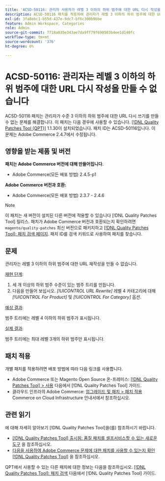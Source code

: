 ```yaml
---
title: 'ACSD-50116: 관리자 사용자가 레벨 3 이하의 하위 범주에 대한 URL 다시 작성을 만들 수 없음'
description: ACSD-50116 패치를 적용하여 관리자가 레벨 3 이하의 하위 범주에 대한 URL 재작성을 만들 수 없는 Adobe Commerce 문제를 해결합니다.
exl-id: 3fa8ebc1-b55d-437e-9dc7-bf6c300b9bbe
feature: Admin Workspace, Categories
role: Admin
source-git-commit: 7718a835e343ae7da9ff79f690503b4ee1d140fc
workflow-type: tm+mt
source-wordcount: '376'
ht-degree: 0%

---
```


# ACSD-50116: 관리자는 레벨 3 이하의 하위 범주에 대한 URL 다시 작성을 만들 수 없습니다

ACSD-50116 패치는 관리자가 수준 3 이하의 하위 범주에 대한 URL 다시 쓰기를 만들 수 없는 문제를 해결합니다. 이 패치는 다음 경우에 사용할 수 있습니다. [[!DNL Quality Patches Tool (QPT)]](/help/announcements/adobe-commerce-announcements/magento-quality-patches-released-new-tool-to-self-serve-quality-patches.md) 1.1.30이 설치되었습니다. 패치 ID는 ACSD-50116입니다. 이 문제는 Adobe Commerce 2.4.7에서 수정됩니다.

## 영향을 받는 제품 및 버전

**패치는 Adobe Commerce 버전에 대해 만들어집니다.**

* Adobe Commerce(모든 배포 방법) 2.4.5-p1

**Adobe Commerce 버전과 호환:**

* Adobe Commerce(모든 배포 방법) 2.3.7 - 2.4.6

>[!NOTE]
>
>이 패치는 새 버전이 설치된 다른 버전에 적용할 수 있습니다 [!DNL Quality Patches Tool] 릴리스. 패치가 Adobe Commerce 버전과 호환되는지 확인하려면 `magento/quality-patches` 최신 버전으로 패키지하고 [[!DNL Quality Patches Tool]: 패치 검색 페이지](https://experienceleague.adobe.com/tools/commerce-quality-patches/index.html). 패치 ID를 검색 키워드로 사용하여 패치를 찾습니다.

## 문제

관리자는 레벨 3 이하의 하위 범주에 대한 URL 재작성을 만들 수 없습니다.

<u>재현 단계</u>:

1. 세 개 이상의 하위 범주 수준이 있는 범주 트리를 만듭니다.
1. 다음을 만들어 보십시오. *[!UICONTROL URL Rewrite]* 레벨 4 카테고리에 대해 *[!UICONTROL For Product]* 및 *[!UICONTROL For Category]* 옵션.

<u>예상 결과</u>:

범주 트리에는 레벨 4 이하의 하위 범주가 표시됩니다.

<u>실제 결과</u>:

범주 트리에는 최대 레벨 3개의 하위 범주만 표시됩니다.

## 패치 적용

개별 패치를 적용하려면 배포 방법에 따라 다음 링크를 사용합니다.

* Adobe Commerce 또는 Magento Open Source 온-프레미스: [[!DNL Quality Patches Tool] > 사용](https://experienceleague.adobe.com/docs/commerce-operations/tools/quality-patches-tool/usage.html) 다음에서 [!DNL Quality Patches Tool] 가이드.
* 클라우드 인프라의 Adobe Commerce: [업그레이드 및 패치 > 패치 적용](https://experienceleague.adobe.com/docs/commerce-cloud-service/user-guide/develop/upgrade/apply-patches.html) Commerce on Cloud Infrastructure 안내서에서 참조하십시오.

## 관련 읽기

에 대해 자세히 알아보기 [!DNL Quality Patches Tool]을(를) 참조하시기 바랍니다.

* [[!DNL Quality Patches Tool] 출시됨: 품질 패치를 셀프서비스할 수 있는 새로운 도구](/help/announcements/adobe-commerce-announcements/magento-quality-patches-released-new-tool-to-self-serve-quality-patches.md) 을 참조하십시오.
* [다음을 사용하여 Adobe Commerce 문제에 대한 패치를 사용할 수 있는지 확인 [!DNL Quality Patches Tool]](/help/support-tools/patches-available-in-qpt-tool/check-patch-for-magento-issue-with-magento-quality-patches.md) 을 참조하십시오.

QPT에서 사용할 수 있는 다른 패치에 대한 정보는 다음을 참조하십시오. [[!DNL Quality Patches Tool]: 패치 검색](https://experienceleague.adobe.com/tools/commerce-quality-patches/index.html) 다음에서 [!DNL Quality Patches Tool] 가이드.
